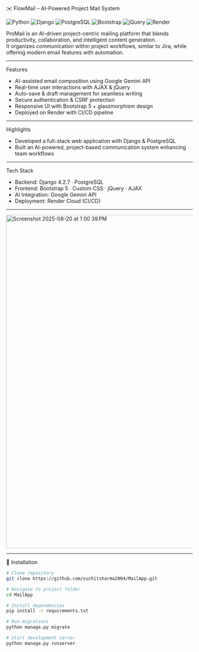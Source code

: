 ✉️ FlowMail – AI-Powered Project Mail System  

![Python](https://img.shields.io/badge/Python-3.11-blue?logo=python&logoColor=white)  ![Django](https://img.shields.io/badge/Django-4.2.7-darkgreen?logo=django&logoColor=white)  ![PostgreSQL](https://img.shields.io/badge/PostgreSQL-15-blue?logo=postgresql&logoColor=white)  ![Bootstrap](https://img.shields.io/badge/Bootstrap-5-purple?logo=bootstrap&logoColor=white)  ![jQuery](https://img.shields.io/badge/jQuery-AJAX-lightblue?logo=jquery&logoColor=white)  ![Render](https://img.shields.io/badge/Deployed%20on-Render-yellow?logo=render&logoColor=white)  

ProMail is an AI-driven project-centric mailing platform that blends productivity, collaboration, and intelligent content generation.  
It organizes communication within project workflows, similar to Jira, while offering modern email features with automation.  

---

 Features
- AI-assisted email composition using Google Gemini API  
- Real-time user interactions with AJAX & jQuery  
- Auto-save & draft management for seamless writing  
- Secure authentication & CSRF protection  
- Responsive UI with Bootstrap 5 + glassmorphism design  
- Deployed on Render with CI/CD pipeline  

---

  Highlights
- Developed a full-stack web application with Django & PostgreSQL  
- Built an AI-powered, project-based communication system enhancing team workflows  

---

  Tech Stack
- Backend: Django 4.2.7 · PostgreSQL  
- Frontend: Bootstrap 5 · Custom CSS · jQuery · AJAX  
- AI Integration: Google Gemini API  
- Deployment: Render Cloud (CI/CD)  

---

<img width="1440" height="900" alt="Screenshot 2025-08-20 at 1 00 39 PM" src="https://github.com/user-attachments/assets/14e30a69-bf03-4c50-835d-095a10dc1df3" />

---

 📂 Installation
```bash
# Clone repository
git clone https://github.com/suchitsharma2004/MailApp.git

# Navigate to project folder
cd MailApp

# Install dependencies
pip install -r requirements.txt

# Run migrations
python manage.py migrate

# Start development server
python manage.py runserver
